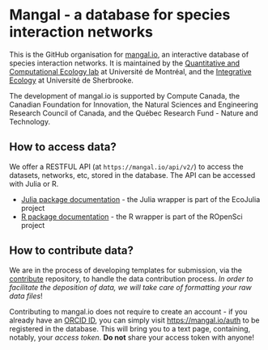 # Mangal - a database for species interaction networks

This is the GitHub organisation for [mangal.io](https://mangal.io), an interactive database of species interaction networks. It is maintained by the [Quantitative and Computational Ecology lab](https://poisotlab.io./) at Université de Montréal, and the [Integrative Ecology](https://ielab.recherche.usherbrooke.ca/) at Université de Sherbrooke.

The development of mangal.io is supported by Compute Canada, the Canadian Foundation for Innovation, the Natural Sciences and Engineering Research Council of Canada, and the Québec Research Fund - Nature and Technology.

## How to access data?

We offer a RESTFUL API (at `https://mangal.io/api/v2/`) to access the datasets, networks, etc, stored in the database. The API can be accessed with Julia or R.

- [Julia package documentation](https://docs.ecojulia.org/Mangal.jl/stable/) - the Julia wrapper is part of the EcoJulia project
- [R package documentation](https://docs.ropensci.org/rmangal/) - the R wrapper is part of the ROpenSci project

## How to contribute data?

We are in the process of developing templates for submission, via the [contribute](https://github.com/mangal-interactions/contribute) repository, to handle the data contribution process. *In order to facilitate the deposition of data, we will take care of formatting your raw data files*!

Contributing to mangal.io does not require to create an account - if you already have an [ORCID ID](https://orcid.org/), you can simply visit <https://mangal.io/auth> to be registered in the database. This will bring you to a text page, containing, notably, your *access token*. **Do not** share your access token with anyone!
